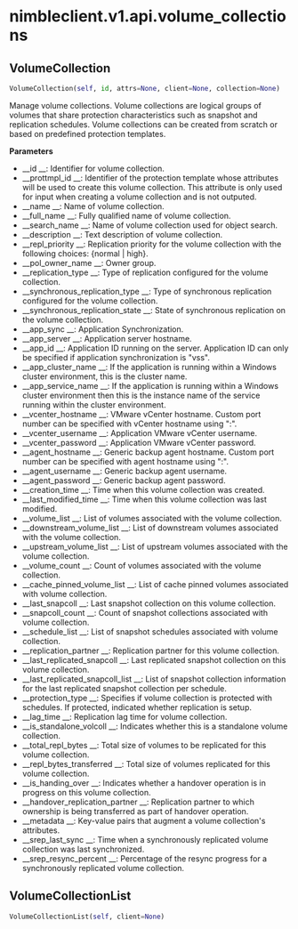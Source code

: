 
# nimbleclient.v1.api.volume_collections


## VolumeCollection
```python
VolumeCollection(self, id, attrs=None, client=None, collection=None)
```
Manage volume collections. Volume collections are logical groups of volumes that share protection characteristics such as snapshot and replication schedules. Volume
collections can be created from scratch or based on predefined protection templates.

__Parameters__

- __id                            __: Identifier for volume collection.
- __prottmpl_id                   __: Identifier of the protection template whose attributes will be used to create this volume collection. This attribute is only used for input
                                when creating a volume collection and is not outputed.
- __name                          __: Name of volume collection.
- __full_name                     __: Fully qualified name of volume collection.
- __search_name                   __: Name of volume collection used for object search.
- __description                   __: Text description of volume collection.
- __repl_priority                 __: Replication priority for the volume collection with the following choices: {normal | high}.
- __pol_owner_name                __: Owner group.
- __replication_type              __: Type of replication configured for the volume collection.
- __synchronous_replication_type  __: Type of synchronous replication configured for the volume collection.
- __synchronous_replication_state __: State of synchronous replication on the volume collection.
- __app_sync                      __: Application Synchronization.
- __app_server                    __: Application server hostname.
- __app_id                        __: Application ID running on the server. Application ID can only be specified if application synchronization is \"vss\".
- __app_cluster_name              __: If the application is running within a Windows cluster environment, this is the cluster name.
- __app_service_name              __: If the application is running within a Windows cluster environment then this is the instance name of the service running within the cluster
                                environment.
- __vcenter_hostname              __: VMware vCenter hostname. Custom port number can be specified with vCenter hostname using \":\".
- __vcenter_username              __: Application VMware vCenter username.
- __vcenter_password              __: Application VMware vCenter password.
- __agent_hostname                __: Generic backup agent hostname. Custom port number can be specified with agent hostname using \":\".
- __agent_username                __: Generic backup agent username.
- __agent_password                __: Generic backup agent password.
- __creation_time                 __: Time when this volume collection was created.
- __last_modified_time            __: Time when this volume collection was last modified.
- __volume_list                   __: List of volumes associated with the volume collection.
- __downstream_volume_list        __: List of downstream volumes associated with the volume collection.
- __upstream_volume_list          __: List of upstream volumes associated with the volume collection.
- __volume_count                  __: Count of volumes associated with the volume collection.
- __cache_pinned_volume_list      __: List of cache pinned volumes associated with volume collection.
- __last_snapcoll                 __: Last snapshot collection on this volume collection.
- __snapcoll_count                __: Count of snapshot collections associated with volume collection.
- __schedule_list                 __: List of snapshot schedules associated with volume collection.
- __replication_partner           __: Replication partner for this volume collection.
- __last_replicated_snapcoll      __: Last replicated snapshot collection on this volume collection.
- __last_replicated_snapcoll_list __: List of snapshot collection information for the last replicated snapshot collection per schedule.
- __protection_type               __: Specifies if volume collection is protected with schedules. If protected, indicated whether replication is setup.
- __lag_time                      __: Replication lag time for volume collection.
- __is_standalone_volcoll         __: Indicates whether this is a standalone volume collection.
- __total_repl_bytes              __: Total size of volumes to be replicated for this volume collection.
- __repl_bytes_transferred        __: Total size of volumes replicated for this volume collection.
- __is_handing_over               __: Indicates whether a handover operation is in progress on this volume collection.
- __handover_replication_partner  __: Replication partner to which ownership is being transferred as part of handover operation.
- __metadata                      __: Key-value pairs that augment a volume collection's attributes.
- __srep_last_sync                __: Time when a synchronously replicated volume collection was last synchronized.
- __srep_resync_percent           __: Percentage of the resync progress for a synchronously replicated volume collection.


## VolumeCollectionList
```python
VolumeCollectionList(self, client=None)
```

